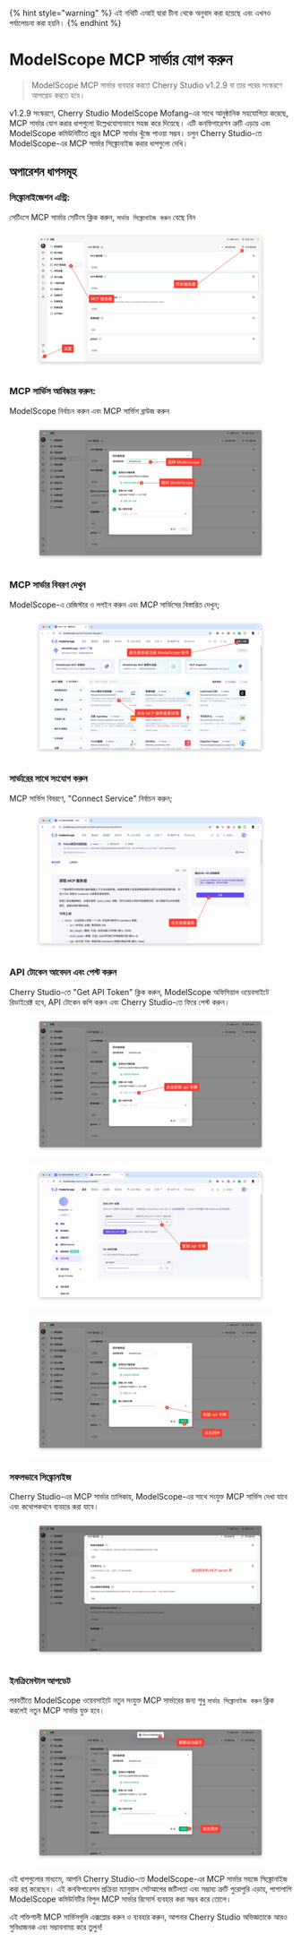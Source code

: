 
{% hint style="warning" %}
এই নথিটি এআই দ্বারা চীনা থেকে অনুবাদ করা হয়েছে এবং এখনও পর্যালোচনা করা হয়নি।
{% endhint %}

# ModelScope MCP সার্ভার যোগ করুন

> ModelScope MCP সার্ভার ব্যবহার করতে Cherry Studio v1.2.9 বা তার পরের সংস্করণে আপগ্রেড করতে হবে।

v1.2.9 সংস্করণে, Cherry Studio ModelScope Mofang-এর সাথে আনুষ্ঠানিক সহযোগিতা করেছে, MCP সার্ভার যোগ করার ধাপগুলো উল্লেখযোগ্যভাবে সহজ করে দিয়েছে। এটি কনফিগারেশন ত্রুটি এড়ায় এবং ModelScope কমিউনিটিতে প্রচুর MCP সার্ভার খুঁজে পাওয়া সম্ভব। চলুন Cherry Studio-তে ModelScope-এর MCP সার্ভার সিঙ্ক্রোনাইজ করার ধাপগুলো দেখি।

## অপারেশন ধাপসমূহ

### সিঙ্ক্রোনাইজেশন এন্ট্রি:

সেটিংসে MCP সার্ভার সেটিংস ক্লিক করুন, `সার্ভার সিঙ্ক্রোনাইজ করুন` বেছে নিন

<figure><img src="../../.gitbook/assets/image (2).png" alt=""><figcaption></figcaption></figure>

### MCP সার্ভিস আবিষ্কার করুন:

ModelScope নির্বাচন করুন এবং MCP সার্ভিস ব্রাউজ করুন

<figure><img src="../../.gitbook/assets/image (1) (4).png" alt=""><figcaption></figcaption></figure>

### MCP সার্ভার বিবরণ দেখুন

ModelScope-এ রেজিস্টার ও লগইন করুন এবং MCP সার্ভিসের বিস্তারিত দেখুন;

<figure><img src="../../.gitbook/assets/image (2) (6).png" alt=""><figcaption></figcaption></figure>

### সার্ভারের সাথে সংযোগ করুন

MCP সার্ভিস বিবরণে, "Connect Service" নির্বাচন করুন;

<figure><img src="../../.gitbook/assets/image (3).png" alt=""><figcaption></figcaption></figure>

### API টোকেন আবেদন এবং পেস্ট করুন

Cherry Studio-তে "Get API Token" ক্লিক করুন, ModelScope অফিসিয়াল ওয়েবসাইটে রিডাইরেক্ট হবে, API টোকেন কপি করুন এবং Cherry Studio-তে ফিরে পেস্ট করুন।

<figure><img src="../../.gitbook/assets/image (4).png" alt=""><figcaption></figcaption></figure>

<figure><img src="../../.gitbook/assets/image (5).png" alt=""><figcaption></figcaption></figure>

<figure><img src="../../.gitbook/assets/image (6).png" alt=""><figcaption></figcaption></figure>

### সফলভাবে সিঙ্ক্রোনাইজ

Cherry Studio-এর MCP সার্ভার তালিকায়, ModelScope-এর সাথে সংযুক্ত MCP সার্ভিস দেখা যাবে এবং কথোপকথনে ব্যবহার করা যাবে।

<figure><img src="../../.gitbook/assets/image (7).png" alt=""><figcaption></figcaption></figure>

### ইনক্রিমেন্টাল আপডেট

পরবর্তীতে ModelScope ওয়েবসাইটে নতুন সংযুক্ত MCP সার্ভারের জন্য শুধু `সার্ভার সিঙ্ক্রোনাইজ করুন` ক্লিক করলেই নতুন MCP সার্ভার যুক্ত হবে।

<figure><img src="../../.gitbook/assets/image (148).png" alt=""><figcaption></figcaption></figure>

এই ধাপগুলোর মাধ্যমে, আপনি Cherry Studio-তে ModelScope-এর MCP সার্ভার সহজে সিঙ্ক্রোনাইজ করা রপ্ত করেছেন। এই কনফিগারেশন প্রক্রিয়া ম্যানুয়াল সেটআপের জটিলতা এবং সম্ভাব্য ত্রুটি পুরোপুরি এড়ায়, পাশাপাশি ModelScope কমিউনিটির বিপুল MCP সার্ভার রিসোর্স ব্যবহার করা সম্ভব করে তোলে।

এই শক্তিশালী MCP সার্ভিসগুলি এক্সপ্লোর করুন ও ব্যবহার করুন, আপনার Cherry Studio অভিজ্ঞতাকে আরও সুবিধাজনক এবং সম্ভাবনাময় করে তুলুন!